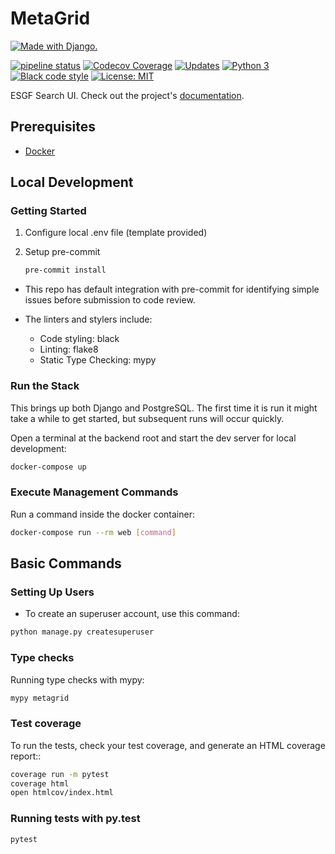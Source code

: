 # MetaGrid

[![Made with Django.](https://www.djangoproject.com/m/img/badges/djangomade124x25.gif)](http://www.djangoproject.com)

[![pipeline status](https://gitlab.com/tomvothecoder/metagrid/badges/master/pipeline.svg)](https://gitlab.com/tomvothecoder/metagrid/-/commits/master)
[![Codecov Coverage](https://img.shields.io/codecov/c/github/aims-group/metagrid/master.svg?style=flat-square)](https://codecov.io/gh/aims-group/metagrid/)
[![Updates](https://pyup.io/repos/github/aims-group/metagrid/shield.svg)](https://pyup.io/repos/github/aims-group/metagrid/)
[![Python 3](https://pyup.io/repos/github/aims-group/metagrid/python-3-shield.svg)](https://pyup.io/repos/github/aims-group/metagrid/)
[![Black code style](https://img.shields.io/badge/code%20style-black-000000.svg)](https://github.com/ambv/black)
[![License: MIT](https://img.shields.io/badge/License-MIT-yellow.svg)](https://opensource.org/licenses/MIT)

ESGF Search UI. Check out the project's [documentation](http://aims-group.github.io/MetaGrid/).

## Prerequisites

- [Docker](https://docs.docker.com/docker-for-mac/install/)

## Local Development

### Getting Started

1. Configure local .env file (template provided)

2. Setup pre-commit

    ```bash
    pre-commit install
    ```

- This repo has default integration with pre-commit for identifying simple issues before submission to code review.

- The linters and stylers include:
  - Code styling: black
  - Linting: flake8
  - Static Type Checking: mypy

### Run the Stack

This brings up both Django and PostgreSQL. The first time it is run it might take a while to get started, but subsequent runs will occur quickly.

Open a terminal at the backend root and start the dev server for local development:

```bash
docker-compose up
```

### Execute Management Commands

Run a command inside the docker container:

```bash
docker-compose run --rm web [command]
```

## Basic Commands

### Setting Up Users

- To create an superuser account, use this command:

```bash
python manage.py createsuperuser
```

### Type checks

Running type checks with mypy:

```bash
mypy metagrid
```

### Test coverage

To run the tests, check your test coverage, and generate an HTML coverage report::

```bash
coverage run -m pytest
coverage html
open htmlcov/index.html
```

### Running tests with py.test

``` bash
pytest
```

